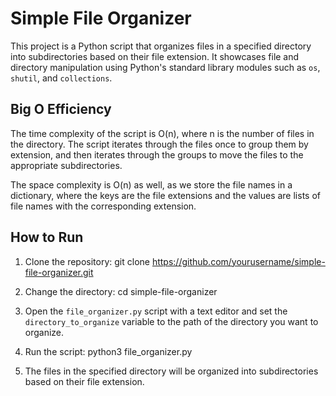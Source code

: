 # Simple File Organizer

This project is a Python script that organizes files in a specified directory into subdirectories based on their file extension. It showcases file and directory manipulation using Python's standard library modules such as `os`, `shutil`, and `collections`.

## Big O Efficiency

The time complexity of the script is O(n), where n is the number of files in the directory. The script iterates through the files once to group them by extension, and then iterates through the groups to move the files to the appropriate subdirectories.

The space complexity is O(n) as well, as we store the file names in a dictionary, where the keys are the file extensions and the values are lists of file names with the corresponding extension.

## How to Run

1. Clone the repository:
    git clone https://github.com/yourusername/simple-file-organizer.git
2. Change the directory:
    cd simple-file-organizer
3. Open the `file_organizer.py` script with a text editor and set the `directory_to_organize` variable to the path of the directory you want to organize.

4. Run the script:
    python3 file_organizer.py
5. The files in the specified directory will be organized into subdirectories based on their file extension.
